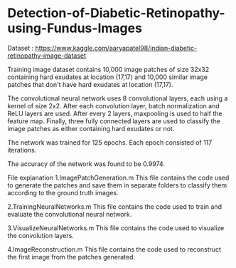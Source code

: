 # Detection-of-Diabetic-Retinopathy-using-Fundus-Images
Dataset : https://www.kaggle.com/aaryapatel98/indian-diabetic-retinopathy-image-dataset

Training image dataset contains 10,000 image patches of size 32x32 containing hard exudates at location (17,17) and 10,000 similar image patches that don't have hard exudates at location (17,17).

The convolutional neural network uses 8 convolutional layers, each using a kernel of size 2x2. After each convolution layer, batch normalization and ReLU layers are used. After every 2 layers, maxpooling is used to half the feature map. Finally, three fully connected layers are used to classify the image patches as either containing hard exudates or not.

The network was trained for 125 epochs. Each epoch consisted of 117 iterations.

The accuracy of the network was found to be 0.9974.

File explanation
1.ImagePatchGeneration.m
This file contains the code used to generate the patches and save them in separate folders to classify them according to the ground truth images.

2.TrainingNeuralNetworks.m
This file contains the code used to train and evaluate the convolutional neural network.

3.VisualizeNeuralNetworks.m
This file contains the code used to visualize the convolution layers.

4.ImageReconstruction.m
This file contains the code used to reconstruct the first image from the patches generated.
